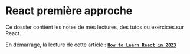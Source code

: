 # React première approche

Ce dossier contient les notes de mes lectures, des tutos ou exercices.sur React.

En démarrage, la lecture de cette article : [**`How to Learn React in 2023`**](https://www.freecodecamp.org/news/how-to-learn-react-in-2023/?utm_source=lewagon.com)
